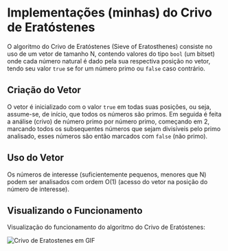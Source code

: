 # Implementações (minhas) do Crivo de Eratóstenes

O algoritmo do Crivo de Eratóstenes (Sieve of Eratosthenes) consiste no uso de um vetor de tamanho N, contendo valores do tipo `bool` (um bitset) onde cada número natural é dado pela sua respectiva posição no vetor, tendo seu valor `true` se for um número primo ou `false` caso contrário.

## Criação do Vetor

O vetor é inicializado com o valor `true` em todas suas posições, ou seja, assume-se, de início, que todos os números são primos. Em seguida é feita a análise (crivo) de número primo por número primo, começando em 2, marcando todos os subsequentes números que sejam divisíveis pelo primo analisado, esses números são então marcados com `false` (não primo).

## Uso do Vetor

Os números de interesse (suficientemente pequenos, menores que N) podem ser analisados com ordem O(1) (acesso do vetor na posição do número de interesse).

## Visualizando o Funcionamento

Visualização do funcionamento do algoritmo do Crivo de Eratóstenes:

![Crivo de Eratostenes em GIF](https://upload.wikimedia.org/wikipedia/commons/8/8c/New_Animation_Sieve_of_Eratosthenes.gif)
